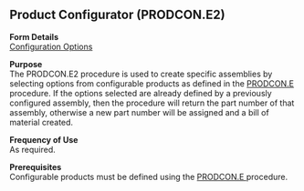 ##  Product Configurator (PRODCON.E2)

<PageHeader />

**Form Details**  
[ Configuration Options ](PRODCON-E2-1/README.md)   

**Purpose**  
The PRODCON.E2 procedure is used to create specific assemblies by selecting options from configurable products as defined in the [ PRODCON.E ](../../../../../rover/ENG-OVERVIEW/ENG-ENTRY/PRODCON-E) procedure. If the options selected are already defined by a previously configured assembly, then the procedure will return the part number of that assembly, otherwise a new part number will be assigned and a bill of material created. 

**Frequency of Use**  
As required.

**Prerequisites**  
Configurable products must be defined using the [ PRODCON.E ](../../../../../rover/ENG-OVERVIEW/ENG-ENTRY/PRODCON-E) procedure. 

<badge text= "Version 8.10.57" vertical="middle" />

<PageFooter />